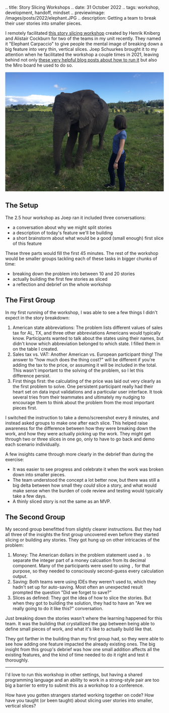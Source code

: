 .. title: Story Slicing Workshops
.. date: 31 October 2022
.. tags: workshop, development, handoff, mindset
.. previewimage: /images/posts/2022/elephant.JPG
.. description: Getting a team to break their user stories into smaller pieces. 

I remotely facilitated [this story slicing workshop](https://docs.google.com/document/d/1TCuuu-8Mm14oxsOnlk8DqfZAA1cvtYu9WGv67Yj_sSk/pub) created by Henrik Kniberg and Alistair Cockburn for two of the teams in my unit recently. They named it "Elephant Carpaccio" to give people the mental image of breaking down a big feature into very thin, vertical slices. Joep Schuurkes brought it to my attention when he facilitated the workshop a couple times in 2021, leaving behind not only [these very helpful blog posts about how to run it](https://smallsheds.garden/categories/elephant-carpaccio/) but also the Miro board he used to do so. 

![](/images/posts/2022/elephant.JPG "My elephant encounter")

## The Setup

The 2.5 hour workshop as Joep ran it included three conversations: 

- a conversation about why we might split stories
- a description of today's feature we'll be building
- a short brainstorm about what would be a good (small enough) first slice of this feature

These three parts would fill the first 45 minutes. The rest of the workshop would be smaller groups tackling each of these tasks in bigger chunks of time:

- breaking down the problem into between 10 and 20 stories
- actually building the first few stories as sliced
- a reflection and debrief on the whole workshop

## The First Group

In my first running of the workshop, I was able to see a few things I didn't expect in the story breakdown: 

1. American state abbreviations: The problem lists different values of sales tax for AL, TX, and three other abbreviations Americans would typically know. Participants wanted to talk about the states using their names, but didn't know which abbreviation belonged to which state. I filled them in on the table I created. 
2. Sales tax vs. VAT: Another American vs. European participant thing! The answer to "how much does the thing cost?" will be different if you're adding the tax to the price, or assuming it will be included in the total. This wasn't important to the solving of the problem, so I let this difference persist. 
3. First things first: the calculating of the price was laid out very clearly as the first problem to solve. One persistent participant really had their heart set on data input validations and a particular user interface. It took several tries from their teammates and ultimately my nudging to encourage them to think about the problem from the most important pieces first. 

I switched the instruction to take a demo/screenshot every 8 minutes, and instead asked groups to make one after each slice. This helped raise awareness for the difference between how they were breaking down the work, and how they were actually picking up the work. They might get through two or three slices in one go, only to have to go back and demo each scenario individually. 

A few insights came through more clearly in the debrief than during the exercise:

- It was easier to see progress and celebrate it when the work was broken down into smaller pieces. 
- The team understood the concept a lot better now, but there was still a big delta between how small they _could_ slice a story, and what would make sense when the burden of code review and testing would typically take a few days. 
- A thinly sliced story is not the same as an MVP.

## The Second Group

My second group benefitted from slightly clearer instructions. But they had all three of the insights the first group uncovered even before they started slicing or building any stories. They got hung up on other intricacies of the problem:

1. Money: The American dollars in the problem statement used a `.` to separate the integer part of a money calcuation from its decimal component. Many of the participants were used to using `,` for that purpose, so they needed to consciously second-guess every calculation output.
2. Saving: Both teams were using IDEs they weren't used to, which they hadn't set up for auto-saving. Most often an unexpected result prompted the question "Did we forget to save?"
3. Slices as defined: They got the idea of how to slice the stories. But when they got to building the solution, they had to have an "Are we really going to do it like this?" conversation. 

Just breaking down the stories wasn't where the learning happened for this team. It was the building that crystallized the gap between being able to define small pieces of work, and what it's like to actually build like that. 

They got farther in the building than my first group had, so they were able to see how adding one feature impacted the already existing ones. The big insight from this group's debrief was how one small addition affects all the existing features, and the kind of time needed to do it right and test it thoroughly. 

___

I'd love to run this workshop in other settings, but having a shared programming language and an ability to work in a strong-style pair are too big a barrier to entry to submit this as a workshop to a conference. 

How have you gotten strangers started working together on code? How have you taught (or been taught) about slicing user stories into smaller, vertical slices? 